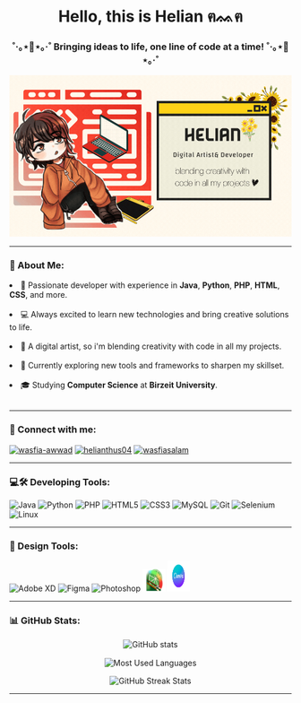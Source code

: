 <h1 align="center">Hello, this is Helian ฅᨐฅ </h1>
<h3 align="center">˚‧｡⋆🌻⋆｡‧˚ Bringing ideas to life, one line of code at a time! ˚‧｡⋆🌻⋆｡‧˚</h3>

<p align="center">
  <img src="https://raw.githubusercontent.com/WasFia3/readmePic/main/ezgif-4FINALa4412566aa89.gif" alt="Your Image" width="700"/>
</p>


<hr>

<h3 align="left">🚀 About Me:</h3>
<p align="left"> 
<li>🌟 Passionate developer with experience in <strong>Java</strong>, <strong>Python</strong>, <strong>PHP</strong>, <strong>HTML</strong>, <strong>CSS</strong>, and more. </li><br>
<li>💻 Always excited to learn new technologies and bring creative solutions to life.</li> <br>
<li>🎨 A digital artist, so i'm blending creativity with code in all my projects.</li> <br>
<li>🌱 Currently exploring new tools and frameworks to sharpen my skillset.</li> <br>
<li>🎓 Studying <strong>Computer Science</strong> at <strong>Birzeit University</strong>.</li> <br>
</p>
<hr>

<h3 align="left">🔗 Connect with me:</h3>
<p align="left">
<a href="https://linkedin.com/in/wasfia-awwad" target="blank"><img align="center" src="https://img.icons8.com/color/48/000000/linkedin.png" alt="wasfia-awwad" height="30" width="40" /></a>
<a href="https://instagram.com/helianthus04" target="blank"><img align="center" src="https://img.icons8.com/fluency/48/000000/instagram-new.png" alt="helianthus04" height="30" width="40" /></a>
<a href="https://www.hackerrank.com/wasfiasalam" target="blank"><img align="center" src="https://img.icons8.com/external-tal-revivo-color-tal-revivo/48/000000/external-hackerrank-is-a-technology-company-that-focuses-on-competitive-programming-logo-color-tal-revivo.png" alt="wasfiasalam" height="30" width="40" /></a>
</p>
<hr>

<h3 align="left">💻🛠️ Developing Tools:</h3>

<p align="left"> 
  <img src="https://img.icons8.com/color/48/000000/java-coffee-cup-logo.png" alt="Java" width="40" height="40"/> 
  <img src="https://img.icons8.com/fluency/48/000000/python.png" alt="Python" width="40" height="40"/> 
  <img src="https://img.icons8.com/color/48/000000/php.png" alt="PHP" width="40" height="40"/> 
  <img src="https://img.icons8.com/color/48/000000/html-5--v1.png" alt="HTML5" width="40" height="40"/> 
  <img src="https://img.icons8.com/color/48/000000/css3.png" alt="CSS3" width="40" height="40"/>
  <img src="https://img.icons8.com/color/48/000000/mysql-logo.png" alt="MySQL" width="40" height="40"/>
   <img src="https://img.icons8.com/color/48/000000/git.png" alt="Git" width="40" height="40"/> 
  <img src="https://img.icons8.com/fluency/48/000000/selenium-test-automation.png" alt="Selenium" width="40" height="40"/> 
  <img src="https://img.icons8.com/color/48/000000/linux.png" alt="Linux" width="55" height="40"/>
</p>
<hr>

<h3>🎨 Design Tools:</h3>
<p align="left"> 
  <img src="https://img.icons8.com/color/48/000000/adobe-xd--v1.png" alt="Adobe XD" width="40" height="40"/> 
  <img src="https://img.icons8.com/color/48/000000/figma--v1.png" alt="Figma" width="40" height="40"/> 
  <img src="https://img.icons8.com/color/48/000000/adobe-photoshop--v1.png" alt="Photoshop" width="40" height="40"/>
  <img src="https://raw.githubusercontent.com/WasFia3/readmePic/main/sai.png" alt="Paint Tool SAI" width="40" height="40"/>
  <img src="https://raw.githubusercontent.com/WasFia3/readmePic/main/Canva.png" alt="Canva" width="40" height="55"/>
</p>
<hr>



<h3 align="left">📊 GitHub Stats:</h3>

<!-- GitHub Stats Card -->
<p align="center">
  <img align="center" src="https://github-readme-stats.vercel.app/api?username=wasfia3&show_icons=true&theme=radical" alt="GitHub stats" />
</p>

<!-- Most-Used Languages -->
<p align="center">
  <img align="center" src="https://github-readme-stats.vercel.app/api/top-langs?username=wasfia3&show_icons=true&theme=radical&locale=en&layout=compact&langs_count=5" alt="Most Used Languages" />
</p>

<!-- Streak Stats -->
<p align="center">
  <img align="center" src="https://github-readme-streak-stats.herokuapp.com/?user=wasfia3&theme=radical" alt="GitHub Streak Stats" />
</p>
<hr>


